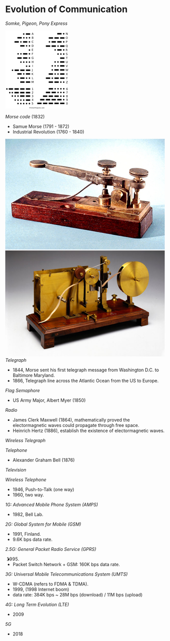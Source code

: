 # Evolution of Communication

_Somke, Pigeon, Pony Express_

![](fig/morsecode.gif)

_Morse code_ (1832)
- Samue Morse (1791 - 1872)
- Industrial Revolution (1760 - 1840)

![](fig/telegraph-1.jpg)![](fig/telegraph-2.jpg)
_Telegraph_
- 1844, Morse sent his first telegraph message from Washington D.C. to Baltimore Maryland.
- 1866, Telegraph line across the Atlantic Ocean from the US to Europe. 

_Flag Semaphore_
- US Army Major, Albert Myer (1850)

_Radio_
- James Clerk Maxwell (1864), mathematically proved the electormagnetic waves could propagate through free space.
- Heinrich Hertz (1886), establish the existence of electormagnetic waves.

_Wireless Telegraph_

_Telephone_
- Alexander Graham Bell (1876)

_Television_

_Wireless Telephone_
- 1946, Push-to-Talk (one way)
- 1960, two way.

_1G: Advanced Mobile Phone System (AMPS)_
- 1982, Bell Lab.

_2G: Global System for Mobile (GSM)_
- 1991, Finland.
- 9.6K bps data rate.

_2.5G: General Packet Radio Service (GPRS)_
- 1995.
- Packet Switch Network + GSM: 160K bps data rate.

_3G: Universal Mobile Telecommunications System (UMTS)_
- W-CDMA (refers to FDMA & TDMA).
- 1999, (1998 Internet boom)
- data rate: 384K bps ~ 28M bps (download) / 11M bps (upload)

_4G: Long Term Evolution (LTE)_
- 2009

_5G_
- 2018 

